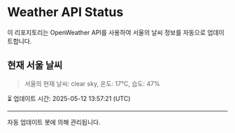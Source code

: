 
# Weather API Status

이 리포지토리는 OpenWeather API를 사용하여 서울의 날씨 정보를 자동으로 업데이트합니다.

## 현재 서울 날씨
> 서울의 현재 날씨: clear sky, 온도: 17°C, 습도: 47%

⏳ 업데이트 시간: 2025-05-12 13:57:21 (UTC)

---
자동 업데이트 봇에 의해 관리됩니다.
